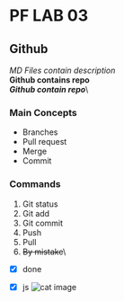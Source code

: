 # PF LAB 03
## Github
*MD Files contain description*\
**Github contains repo**\
***Github contain repo***\
### Main Concepts
* Branches
* Pull request
* Merge
* Commit
### Commands
1. Git status
2. Git add
3. Git commit
4. Push
5. Pull
6. ~~By mistake~~\
- [x] done
- [x] js 
![cat image](https://th.bing.com/th/id/R.7b0bab76c8df367fc1ca855b90d9607d?rik=T9RSQ80e14rWCA&riu=http%3a%2f%2fwww.houstonpettalk.com%2fwp-content%2fuploads%2f2011%2f05%2fGrass1.jpg&ehk=HUau9szdrytChcTn6Va0FiWM5GI7nt%2f522PH7e80dpw%3d&risl=&pid=ImgRaw&r=0)



   
   

